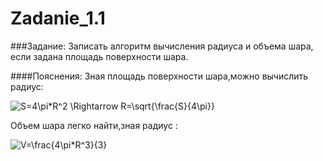 Zadanie_1.1
===========
###Задание:
Записать алгоритм вычисления радиуса и объема шара, если задана площадь поверхности шара.

####Пояснения:
Зная площадь поверхности шара,можно вычислить радиус:

<img src="http://latex.codecogs.com/gif.latex?S=4\pi*R^2&space;\Rightarrow&space;R=\sqrt{\frac{S}{4\pi}}" title="S=4\pi*R^2 \Rightarrow R=\sqrt{\frac{S}{4\pi}}" />

Объем шара легко найти,зная радиус :

<img src="http://latex.codecogs.com/gif.latex?V=\frac{4\pi*R^3}{3}" title="V=\frac{4\pi*R^3}{3}" />

